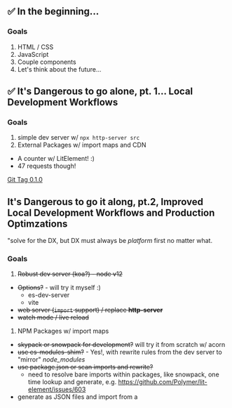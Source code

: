 ## ✅ In the beginning...

### Goals
1. HTML / CSS
1. JavaScript
1. Couple components
1. Let's think about the future...

## ✅ It's Dangerous to go alone, pt. 1... Local Development Workflows

### Goals
1. simple dev server w/ `npx http-server src`
1. External Packages w/ import maps and CDN
  - A counter w/ LitElement!  :)
  - 47 requests though!

[Git Tag 0.1.0]()

## It's Dangerous to go it along, pt.2, Improved Local Development Workflows and Production Optimzations
"solve for the DX, but DX must always be _platform_ first no matter what.

### Goals
1. ~~Robust dev server (koa?) - node v12~~
  - ~~Options?~~ - will try it myself :)
    - es-dev-server
    - vite
  - ~~web server (`import` support) / replace **http-server**~~
  - ~~watch mode / live reload~~
1. NPM Packages w/ import maps
  - ~~skypack or snowpack for development?~~ will try it from scratch w/ acorn
  - ~~use es-modules-shim?~~ - Yes!, with rewrite rules from the dev server to "mirror" _node_modules_
  - ~~use package.json or scan imports and rewrite?~~
    - need to resolve bare imports within packages, like snowpack, one time lookup and generate, e.g. https://github.com/Polymer/lit-element/issues/603
  - generate as JSON files and import from a <script> tag / path?
  - get es-modules-shim from _node_modules_
  - get livereload.js from _node_modules_ too?  :boom:  (and move into bottom snippet with shim)
  - acorn v8
  - delete commented out code
1. Production optimizations (seperate from serializtion) / Bundling (rollup)
  - each `import` is a network request, even with HTTP/2, at scale that may not be sustainable
    - also, minify and tree shake
  - module vs nomodule and differential loading?
  - Babel / PostCSS / Browserslits
  - parcel approach (index.html?)


## The Grand Prize (Markdown!)
Now we will make our optimized site

### Goals
1. Serialize 
  - browser as a service?
  - https://github.com/popeindustries/lit-html-server
1. <meta> / SEO

### Considerations
- Over rendering
- Dedupe Content in JS
- only bundle code w/ side effects
- code splitting
- Use cases
  - the counter
  - greenwood banner / shelf
  - my blog
  - API calls
- Inject `<head>`


## Extending the Authoring Experience
The "framework stuff"

### Goals
1. Markdown support (on the fly?)
1. Page Templates (w/ LitElement?)
1. GraphQL - GraphQL needs all content built ahead of time though?
1. Evergreen build?
1. Rethink how to describe the project on the website

## Bonus Points / Next Steps
Some things to really empower the developer experience

### Goals / Issue Tracking in Greenwood
1. Console / debug logging
1. serialize during development?  (dev / prod DX parity)
1. IE11 / Polyfills
1. CSS Modules / theming?
1. SPA
1. SSR
1. SFC
1. custom element registry, replace with `export`?
1. https://github.com/vitejs/vite#features


## Refactoring / Thoughts / Long Term Challenges
- everything goes through a "plugin" / middleware?  how to orchestrate?
- CJS vs ESM lookup?
- Pre bundle for development?